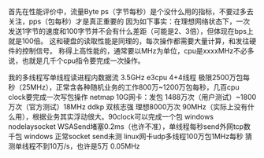首先在性能评价中，流量Byte ps（字节每秒）是个没什么用的指标，不要过多去关注，pps（包每秒）才是真正重要的
因为如下事实：在理想网络状态下，一次发送1字节的速度和100字节并不会有什么差距（可能是2、3倍），但体现在bps上就是100倍。
这和硬盘的读取性能是同理的，每次操作都需要大量计算，和发往硬件的控制信号。
称得上高性能的，通常要以MHz为单位，cpu是xxxxMHz不必多说，也就是几千个cpu指令要完成一次操作。

我的多线程写单线程读进程内数据流 3.5GHz e3cpu 4+4线程 极限2500万包每秒（25MHz），正常含各种随机业务的工作800万~1200万包每秒，几百cpu clock要完成一次写包操作
netmap 10G网卡：发包 1488万次（用户测试）~1800万次（官方测试）18MHz
ddkp 双核志强 理想8000万次 90MHz（实际上没有什么用），根据业务其实浮动很大。90clock可以完成一个包
windows nodelaysocket WSASend堵塞0.2ms（也许不准），单线程每秒send外网tcp数千包
windows 正常socket send未测
linux网卡udp多线程100万包1MHz每秒 猜测单线程不到10万/s，也许是5万  0.05MHz
